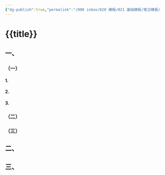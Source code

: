 ```yaml
---
{"dg-publish":true,"permalink":"/000 inbox/020 模板/021 基础模板/笔记模板/","title":"{{title}}","created":"2024-01-11T12:13:04.991+08:00","updated":"2024-01-11T12:15:30.495+08:00"}
---
```


# {{title}}
## 一、
### （一）
#### 1.
#### 2.
#### 3.
### （二）
### （三）
## 二、
## 三、